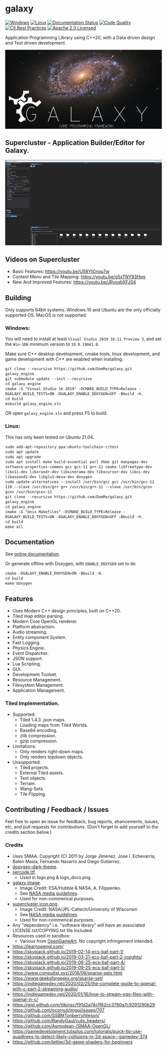 # galaxy
[![Windows](https://ci.appveyor.com/api/projects/status/ww31j6b22u7bo1ua?svg=true)](https://ci.appveyor.com/project/reworks/galaxy)
[![Linux](https://github.com/DomRe/galaxy/actions/workflows/linux.yml/badge.svg)](https://github.com/DomRe/galaxy/actions/workflows/linux.yml)
[![Documentation Status](https://travis-ci.com/DomRe/galaxy.svg?branch=master)](https://domre.github.io/galaxy/)
[![Code Quality](https://api.codacy.com/project/badge/Grade/1cac439022e2417fa82b5dbc2c320030)](https://www.codacy.com/manual/DomRe/galaxy?utm_source=github.com&amp;utm_medium=referral&amp;utm_content=DomRe/galaxy&amp;utm_campaign=Badge_Grade)
[![CII Best Practices](https://bestpractices.coreinfrastructure.org/projects/4377/badge)](https://bestpractices.coreinfrastructure.org/projects/4377)
[![Apache 2.0 Licensed](https://img.shields.io/badge/license-apache-blue.svg)](./LICENSE.txt)

Application Programming Library using C++20, with a Data driven design and Test driven development.

![galaxy](logo.png?raw=true "galaxy")

## Supercluster - Application Builder/Editor for Galaxy.

![supercluster](editor.png?raw=true "supercluster")

## Videos on Supercluster
- Basic Features: https://youtu.be/U58YtCnqu7w
- Context Menu and Tile Mapping: https://youtu.be/g5xTNY93Hqg
- New And Improved Features: https://youtu.be/JRysqbXFJS4

## Building
Only supports 64bit systems.
Windows 10 and Ubuntu are the only officially supported OS.
MacOS is not supported.

### Windows:
You will need to install at least ```Visual Studio 2019 16.11 Preview 3```, and set the ```Win-SDK``` minimum version to ```10.0.19041.0```.

Make sure C++ desktop development, cmake tools, linux development, and game development with C++ are enabled when installing.
```
git clone --recursive https://github.com/DomRe/galaxy.git galaxy_engine
git submodule update --init --recursive
cd galaxy_engine
cmake -G "Visual Studio 16 2019" -DCMAKE_BUILD_TYPE=Release -DGALAXY_BUILD_TESTS=ON -DGALAXY_ENABLE_DOXYGEN=OFF -Bbuild -H.
cd build
msbuild galaxy_engine.sln
```
OR open ```galaxy_engine.sln``` and press F5 to build.

### Linux:
This has only been tested on Ubuntu 21.04.
```
sudo add-apt-repository ppa:ubuntu-toolchain-r/test
sudo apt update
sudo apt upgrade
sudo apt install make build-essential perl dkms git manpages-dev software-properties-common gcc gcc-11 g++-11 cmake libfreetype-dev libx11-dev libxrandr-dev libxinerama-dev libxcursor-dev libxi-dev libasound2-dev libglu1-mesa-dev doxygen
sudo update-alternatives --install /usr/bin/gcc gcc /usr/bin/gcc-11 110 --slave /usr/bin/g++ g++ /usr/bin/g++-11 --slave /usr/bin/gcov gcov /usr/bin/gcov-11
git clone --recursive https://github.com/DomRe/galaxy.git galaxy_engine
cd galaxy_engine
cmake -G "Unix Makefiles" -DCMAKE_BUILD_TYPE=Release -DGALAXY_BUILD_TESTS=ON -DGALAXY_ENABLE_DOXYGEN=OFF -Bbuild -H.
cd build
make all
```

## Documentation
See [online documentation](https://domre.github.io/galaxy/).

Or generate offline with Doxygen, with ```ENABLE_DOXYGEN``` set to ```ON```:
```
cmake -DGALAXY_ENABLE_DOXYGEN=ON -Bbuild -H.
cd build
make doxygen
```


## Features
- Uses Modern C++ design principles, built on C++20.
- Tiled map editor parsing.
- Modern Core OpenGL renderer.
- Platform abstraction.
- Audio streaming.
- Entity component System.
- Fast Logging.
- Physics Engine.
- Event Dispatcher.
- JSON support.
- Lua Scripting.
- GUI.
- Development Toolset.
- Resource Management.
- Filesystem Management.
- Application Management.


### Tiled Implementation.
* Supported:
	* Tiled 1.4.3 .json maps.
	* Loading maps from Tiled Worlds.
	* Base64 encoding.
	* zlib compression.
	* gzip compression.
* Limitations:
	* Only renders right-down maps.
	* Only renders topdown objects.
* Unsupported:
	* Tiled projects.
	* External Tiled assets.
	* Text objects.
	* Terrain.
	* Wang-Sets.
	* Tile Flipping.


## Contributing / Feedback / Issues
Feel free to open an issue for feedback, bug reports, ehancements, issues, etc,
and pull requests for contributions. (Don't forget to add yourself to the credits section below.)


### Credits
* Uses SMAA. Copyright (C) 2011 by Jorge Jimenez, Jose I. Echevarria,  Belen Masia, Fernando Navarro and Diego Gutierrez.
* [doxygen-dark-theme](https://github.com/MaJerle/doxygen-dark-theme).
* [sercode.ttf](http://www.dafont.com/secret-code.font).
	* Used in logo.png & logo_docs.png.
* [galaxy image](https://www.nasa.gov/image-feature/goddard/2020/hubble-probes-colorful-galaxy).
	* Image Credit: ESA/Hubble & NASA, A. Filippenko.
	* See [NASA media guidelines](https://www.nasa.gov/multimedia/guidelines/index.html).
	* Used for non-commerical purposes.
* [supercluster icon.png](https://images.nasa.gov/details-PIA17241).
    * Image Credit: NASA/JPL-Caltech/University of Wisconsin
    * See [NASA media guidelines](https://www.nasa.gov/multimedia/guidelines/index.html).
	* Used for non-commerical purposes.
* Any "dependency" i.e. "software library" will have an associated LICENSE.txt/COPYING.txt file included.
* Resources used in sandbox:
	* Various from [OpenGameArt](https://opengameart.org/). No copyright infringement intended.
* https://learnopengl.com/
* https://skypjack.github.io/2019-02-14-ecs-baf-part-1/
* https://skypjack.github.io/2019-03-21-ecs-baf-part-2-insights/
* https://skypjack.github.io/2019-06-25-ecs-baf-part-4/
* https://skypjack.github.io/2019-09-25-ecs-baf-part-5/
* https://www.computist.xyz/2018/06/sparse-sets.html
* https://www.geeksforgeeks.org/sparse-set/
* https://indiegamedev.net/2020/02/25/the-complete-guide-to-openal-with-c-part-2-streaming-audio/
* https://indiegamedev.net/2020/01/16/how-to-stream-ogg-files-with-openal-in-c/
* https://gist.github.com/tilkinsc/f91d2a74cff62cc3760a7c9291290b29
* https://github.com/ocornut/imgui/issues/707
* https://github.com/SSBMTonberry/tileson/
* https://github.com/RandyGaul/cute_headers/
* https://github.com/Asmodean-/SMAA-OpenGL/
* https://gamedevelopment.tutsplus.com/tutorials/quick-tip-use-quadtrees-to-detect-likely-collisions-in-2d-space--gamedev-374
* https://github.com/lettier/3d-game-shaders-for-beginners